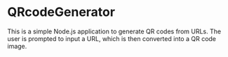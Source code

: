 # QRcodeGenerator
This is a simple Node.js application to generate QR codes from URLs. The user is prompted to input a URL, which is then converted into a QR code image.
